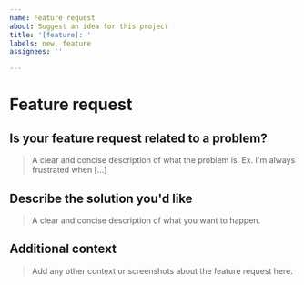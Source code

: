 ```yaml
---
name: Feature request
about: Suggest an idea for this project
title: '[feature]: '
labels: new, feature
assignees: ''

---
```


# Feature request

## Is your feature request related to a problem?

> A clear and concise description of what the problem is. Ex. I'm always frustrated when [...]

## Describe the solution you'd like

> A clear and concise description of what you want to happen.

## Additional context

> Add any other context or screenshots about the feature request here.
